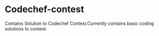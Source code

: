 # Codechef-contest
Contains Solution to Codechef Contest.Currently contains basic coding solutions to contest.
